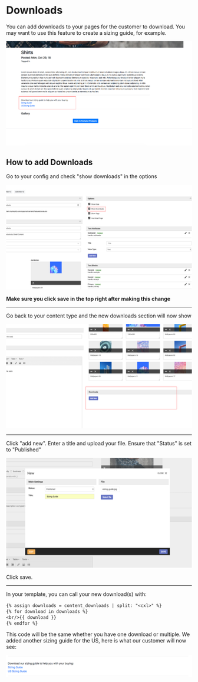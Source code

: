 # Downloads

You can add downloads to your pages for the customer to download. You may want to use this feature to create a sizing guide, for example.

![alt text](https://github.com/clixell/clixell-content/blob/master/help-docs/images/downloads-example.jpg)

## How to add Downloads

Go to your config and check "show downloads" in the options

![alt text](https://github.com/clixell/clixell-content/blob/master/help-docs/images/how-to-downloads-1.jpg)

**Make sure you click save in the top right after making this change**

---

Go back to your content type and the new downloads section will now show

![alt text](https://github.com/clixell/clixell-content/blob/master/help-docs/images/how-to-downloads-2.jpg)

---

Click "add new". Enter a title and upload your file. Ensure that "Status" is set to "Published"

![alt text](https://github.com/clixell/clixell-content/blob/master/help-docs/images/how-to-downloads-3.png)

Click save.

---

In your template, you can call your new download(s) with:

```  
{% assign downloads = content_downloads | split: "<cxl>" %}
{% for download in downloads %}
<br/>{{ download }}
{% endfor %}
```

This code will be the same whether you have one download or multiple. We added another sizing guide for the US, here is what our
customer will now see:

![alt text](https://github.com/clixell/clixell-content/blob/master/help-docs/images/how-to-downloads-5.png)
